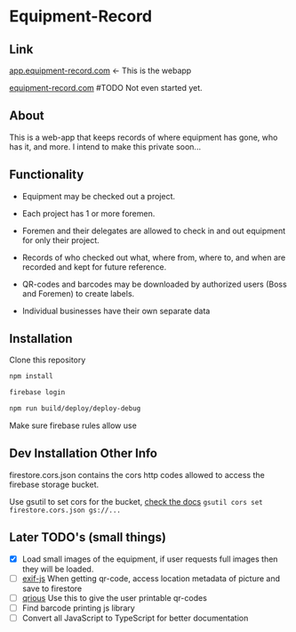 # Equipment-Record
## Link
[app.equipment-record.com](https://app.equipment-record.com) <- This is the webapp

[equipment-record.com](https://equipment-record.com) #TODO Not even started yet.


## About
  This is a web-app that keeps records of where equipment has gone, who has it, and more.
  I intend to make this private soon...


## Functionality
* Equipment may be checked out a project.
* Each project has 1 or more foremen.
* Foremen and their delegates are allowed to check in and out equipment for only their project.
* Records of who checked out what, where from, where to, and when are recorded and kept for future reference.
* QR-codes and barcodes may be downloaded by authorized users (Boss and Foremen) to create labels.
  
* Individual businesses have their own separate data

## Installation

Clone this repository 
``` bash
npm install

firebase login

npm run build/deploy/deploy-debug

```
Make sure firebase rules allow use

## Dev Installation Other Info

firestore.cors.json contains the cors http codes allowed to access the firebase storage bucket.

Use gsutil to set cors for the bucket, [check the docs](https://cloud.google.com/storage/docs/configuring-cors#gsutil_2)
`gsutil cors set firestore.cors.json gs://...
`





## Later TODO's (small things)
- [x] Load small images of the equipment, if user requests full images then they will be loaded.
- [ ] [exif-js](https://github.com/exif-js/exif-js) When getting qr-code, access location metadata of picture and save to firestore
- [ ] [qrious](https://github.com/neocotic/qrious) Use this to give the user printable qr-codes
- [ ] Find barcode printing js library 
- [ ] Convert all JavaScript to TypeScript for better documentation
